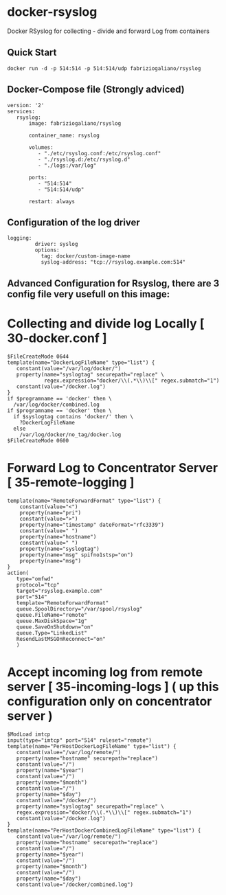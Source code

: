 # docker-rsyslog

Docker RSyslog for collecting - divide and forward Log from containers

## Quick Start

```
docker run -d -p 514:514 -p 514:514/udp fabriziogaliano/rsyslog
```

## Docker-Compose file (Strongly adviced)

```
version: '2'
services:
   rsyslog:
       image: fabriziogaliano/rsyslog

       container_name: rsyslog

       volumes:
          - "./etc/rsyslog.conf:/etc/rsyslog.conf"
          - "./rsyslog.d:/etc/rsyslog.d"
          - "./logs:/var/log"

       ports:
          - "514:514"
          - "514:514/udp"

       restart: always
```

## Configuration of the log driver

```
logging:
         driver: syslog
         options:
           tag: docker/custom-image-name
           syslog-address: "tcp://rsyslog.example.com:514"
```

## Advanced Configuration for Rsyslog, there are 3 config file very usefull on this image:

# Collecting and divide log Locally [ 30-docker.conf ]

```
$FileCreateMode 0644
template(name="DockerLogFileName" type="list") {
   constant(value="/var/log/docker/")
   property(name="syslogtag" securepath="replace" \
            regex.expression="docker/\\(.*\\)\\[" regex.submatch="1")
   constant(value="/docker.log")
}
if $programname == 'docker' then \
  /var/log/docker/combined.log
if $programname == 'docker' then \
  if $syslogtag contains 'docker/' then \
    ?DockerLogFileName
  else
    /var/log/docker/no_tag/docker.log
$FileCreateMode 0600
```

# Forward Log to Concentrator Server [ 35-remote-logging ]

```
template(name="RemoteForwardFormat" type="list") {
    constant(value="<")
    property(name="pri")
    constant(value=">")
    property(name="timestamp" dateFormat="rfc3339")
    constant(value=" ")
    property(name="hostname")
    constant(value=" ")
    property(name="syslogtag")
    property(name="msg" spifno1stsp="on")
    property(name="msg")
}
action(
   type="omfwd"
   protocol="tcp"
   target="rsyslog.example.com"
   port="514"
   template="RemoteForwardFormat"
   queue.SpoolDirectory="/var/spool/rsyslog"
   queue.FileName="remote"
   queue.MaxDiskSpace="1g"
   queue.SaveOnShutdown="on"
   queue.Type="LinkedList"
   ResendLastMSGOnReconnect="on"
   )
```

# Accept incoming log from remote server [ 35-incoming-logs ] ( up this configuration only on concentrator server )

```
$ModLoad imtcp
input(type="imtcp" port="514" ruleset="remote")
template(name="PerHostDockerLogFileName" type="list") {
   constant(value="/var/log/remote/")
   property(name="hostname" securepath="replace")
   constant(value="/")
   property(name="$year")
   constant(value="/")
   property(name="$month")
   constant(value="/")
   property(name="$day")
   constant(value="/docker/")
   property(name="syslogtag" securepath="replace" \
   regex.expression="docker/\\(.*\\)\\[" regex.submatch="1")
   constant(value="/docker.log")
}
template(name="PerHostDockerCombinedLogFileName" type="list") {
   constant(value="/var/log/remote/")
   property(name="hostname" securepath="replace")
   constant(value="/")
   property(name="$year")
   constant(value="/")
   property(name="$month")
   constant(value="/")
   property(name="$day")
   constant(value="/docker/combined.log")
```
